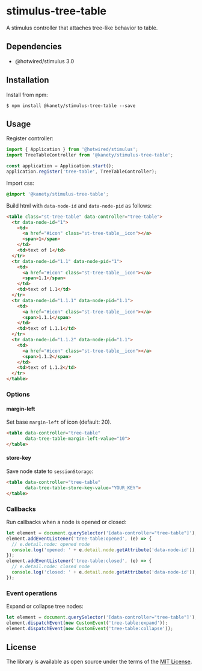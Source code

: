 # stimulus-tree-table

A stimulus controller that attaches tree-like behavior to table.

## Dependencies

* @hotwired/stimulus 3.0

## Installation

Install from npm:

    $ npm install @kanety/stimulus-tree-table --save

## Usage

Register controller:

```javascript
import { Application } from '@hotwired/stimulus';
import TreeTableController from '@kanety/stimulus-tree-table';

const application = Application.start();
application.register('tree-table', TreeTableController);
```

Import css:

```css
@import '@kanety/stimulus-tree-table';
```

Build html with `data-node-id` and `data-node-pid` as follows:

```html
<table class="st-tree-table" data-controller="tree-table">
  <tr data-node-id="1">
    <td>
      <a href="#icon" class="st-tree-table__icon"></a>
      <span>1</span>
    </td>
    <td>text of 1</td>
  </tr>
  <tr data-node-id="1.1" data-node-pid="1">
    <td>
      <a href="#icon" class="st-tree-table__icon"></a>
      <span>1.1</span>
    </td>
    <td>text of 1.1</td>
  </tr>
  <tr data-node-id="1.1.1" data-node-pid="1.1">
    <td>
      <a href="#icon" class="st-tree-table__icon"></a>
      <span>1.1.1</span>
    </td>
    <td>text of 1.1.1</td>
  </tr>
  <tr data-node-id="1.1.2" data-node-pid="1.1">
    <td>
      <a href="#icon" class="st-tree-table__icon"></a>
      <span>1.1.2</span>
    </td>
    <td>text of 1.1.2</td>
  </tr>
</table>
```

### Options

#### margin-left

Set base `margin-left` of icon (default: 20).

```html
<table data-controller="tree-table"
       data-tree-table-margin-left-value="10">
</table>
```

#### store-key

Save node state to `sessionStorage`:

```html
<table data-controller="tree-table"
       data-tree-table-store-key-value="YOUR_KEY">
</table>
```

### Callbacks

Run callbacks when a node is opened or closed:

```javascript
let element = document.querySelector('[data-controller="tree-table"]');
element.addEventListener('tree-table:opened', (e) => {
  // e.detail.node: opened node
  console.log('opened: ' + e.detail.node.getAttribute('data-node-id'));
});
element.addEventListener('tree-table:closed', (e) => {
  // e.detail.node: closed node
  console.log('closed: ' + e.detail.node.getAttribute('data-node-id'));
});
```

### Event operations

Expand or collapse tree nodes:

```javascript
let element = document.querySelector('[data-controller="tree-table"]');
element.dispatchEvent(new CustomEvent('tree-table:expand'));
element.dispatchEvent(new CustomEvent('tree-table:collapse'));
```

## License

The library is available as open source under the terms of the [MIT License](http://opensource.org/licenses/MIT).

